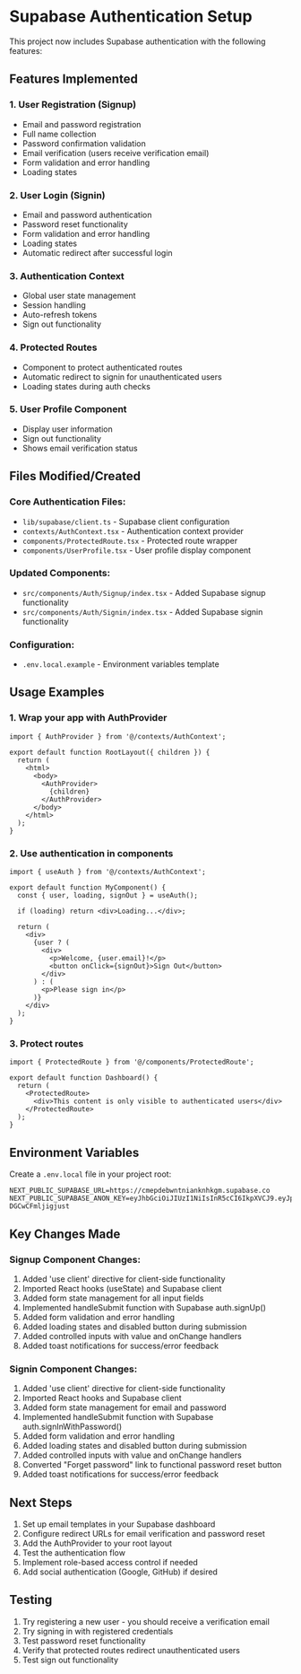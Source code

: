 # Supabase Authentication Setup

This project now includes Supabase authentication with the following features:

## Features Implemented

### 1. User Registration (Signup)
- Email and password registration
- Full name collection
- Password confirmation validation
- Email verification (users receive verification email)
- Form validation and error handling
- Loading states

### 2. User Login (Signin)
- Email and password authentication
- Password reset functionality
- Form validation and error handling
- Loading states
- Automatic redirect after successful login

### 3. Authentication Context
- Global user state management
- Session handling
- Auto-refresh tokens
- Sign out functionality

### 4. Protected Routes
- Component to protect authenticated routes
- Automatic redirect to signin for unauthenticated users
- Loading states during auth checks

### 5. User Profile Component
- Display user information
- Sign out functionality
- Shows email verification status

## Files Modified/Created

### Core Authentication Files:
- `lib/supabase/client.ts` - Supabase client configuration
- `contexts/AuthContext.tsx` - Authentication context provider
- `components/ProtectedRoute.tsx` - Protected route wrapper
- `components/UserProfile.tsx` - User profile display component

### Updated Components:
- `src/components/Auth/Signup/index.tsx` - Added Supabase signup functionality
- `src/components/Auth/Signin/index.tsx` - Added Supabase signin functionality

### Configuration:
- `.env.local.example` - Environment variables template

## Usage Examples

### 1. Wrap your app with AuthProvider
```tsx
import { AuthProvider } from '@/contexts/AuthContext';

export default function RootLayout({ children }) {
  return (
    <html>
      <body>
        <AuthProvider>
          {children}
        </AuthProvider>
      </body>
    </html>
  );
}
```

### 2. Use authentication in components
```tsx
import { useAuth } from '@/contexts/AuthContext';

export default function MyComponent() {
  const { user, loading, signOut } = useAuth();
  
  if (loading) return <div>Loading...</div>;
  
  return (
    <div>
      {user ? (
        <div>
          <p>Welcome, {user.email}!</p>
          <button onClick={signOut}>Sign Out</button>
        </div>
      ) : (
        <p>Please sign in</p>
      )}
    </div>
  );
}
```

### 3. Protect routes
```tsx
import { ProtectedRoute } from '@/components/ProtectedRoute';

export default function Dashboard() {
  return (
    <ProtectedRoute>
      <div>This content is only visible to authenticated users</div>
    </ProtectedRoute>
  );
}
```

## Environment Variables

Create a `.env.local` file in your project root:

```
NEXT_PUBLIC_SUPABASE_URL=https://cmepdebwntnianknhkgm.supabase.co
NEXT_PUBLIC_SUPABASE_ANON_KEY=eyJhbGciOiJIUzI1NiIsInR5cCI6IkpXVCJ9.eyJpc3MiOiJzdXBhYmFzZSIsInJlZiI6ImNtZXBkZWJ3bnRuaWFua25oa2dtIiwicm9sZSI6ImFub24iLCJpYXQiOjE3NTk5MTE1OTYsImV4cCI6MjA3NTQ4NzU5Nn0.16SqedZ32zQOlzKSFxYOHqNKeIbwbRm-DGCwCFmljigjust
```

## Key Changes Made

### Signup Component Changes:
1. Added 'use client' directive for client-side functionality
2. Imported React hooks (useState) and Supabase client
3. Added form state management for all input fields
4. Implemented handleSubmit function with Supabase auth.signUp()
5. Added form validation and error handling
6. Added loading states and disabled button during submission
7. Added controlled inputs with value and onChange handlers
8. Added toast notifications for success/error feedback

### Signin Component Changes:
1. Added 'use client' directive for client-side functionality
2. Imported React hooks and Supabase client
3. Added form state management for email and password
4. Implemented handleSubmit function with Supabase auth.signInWithPassword()
5. Added form validation and error handling
6. Added loading states and disabled button during submission
7. Added controlled inputs with value and onChange handlers
8. Converted "Forget password" link to functional password reset button
9. Added toast notifications for success/error feedback

## Next Steps

1. Set up email templates in your Supabase dashboard
2. Configure redirect URLs for email verification and password reset
3. Add the AuthProvider to your root layout
4. Test the authentication flow
5. Implement role-based access control if needed
6. Add social authentication (Google, GitHub) if desired

## Testing

1. Try registering a new user - you should receive a verification email
2. Try signing in with registered credentials
3. Test password reset functionality
4. Verify that protected routes redirect unauthenticated users
5. Test sign out functionality